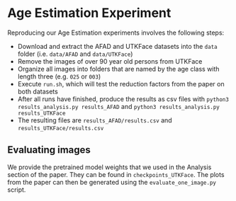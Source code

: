 # Age Estimation Experiment

Reproducing our Age Estimation experiments involves the following steps:

* Download and extract the AFAD and UTKFace datasets into the `data` folder (i.e. `data/AFAD` and `data/UTKFace`)
* Remove the images of over 90 year old persons from UTKFace
* Organize all images into folders that are named by the age class with length three (e.g. `025` or `003`)
* Execute `run.sh`, which will test the reduction factors from the paper on both datasets
* After all runs have finished, produce the results as csv files with `python3 results_analysis.py results_AFAD` and `python3 results_analysis.py results_UTKFace`
* The resulting files are `results_AFAD/results.csv` and `results_UTKFace/results.csv`

## Evaluating images

We provide the pretrained model weights that we used in the Analysis section of the paper. They can be found in `checkpoints_UTKFace`.
The plots from the paper can then be generated using the `evaluate_one_image.py` script.